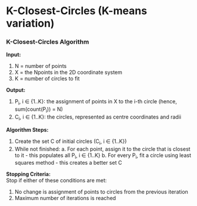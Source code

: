 # K-Closest-Circles (K-means variation)


<h3>K-Closest-Circles Algorithm</h3>

<b>Input:</b><br>
  1. N = number of points
  2. X = the Npoints in the 2D coordinate system
  3. K = number of circles to fit
  
<b>Output:</b><br>
  1. P<sub>i</sub>, i &#8712; {1..K}: the assignment of points in X to the i-th circle (hence, sum(count(P<sub>i</sub>)) = N)
  2. C<sub>i</sub>, i &#8712; {1..K}: the circles, represented as centre coordinates and radii
  
<b>Algorithm Steps:</b><br>
  1. Create the set C of initial circles (C<sub>i</sub>, i &#8712; {1..K}) 
  2. While not finished:
    a. For each point, assign it to the circle that is closest to it - this populates all P<sub>i</sub>, i &#8712; {1..K}
    b. For every P<sub>i</sub>, fit a circle using least squares method - this creates a better set C
    
<b>Stopping Criteria:</b><br>
Stop if either of these conditions are met:
  1. No change is assignment of points to circles from the previous iteration 
  2. Maximum number of iterations is reached
    
    
    
